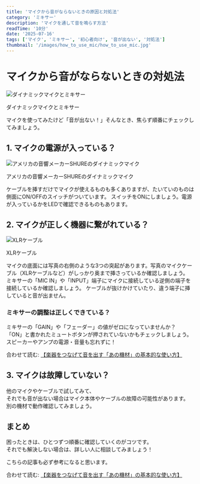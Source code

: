 ```yaml
---
title: 'マイクから音がならないときの原因と対処法'
category: 'ミキサー'
description: 'マイクを通して音を鳴らす方法'
readTime: '10分'
date: '2025-07-16'
tags: ['マイク', 'ミキサー', '初心者向け', '音が出ない', '対処法']
thumbnail: '/images/how_to_use_mic/how_to_use_mic.jpg'
---
```


# マイクから音がならないときの対処法

![ダイナミックマイクとミキサー](/images/how_to_use_mic/how_to_use_mic.jpg)
<div className='sidenote'>ダイナミックマイクとミキサー</div>

マイクを使ってみたけど「音が出ない！」そんなとき、焦らず順番にチェックしてみましょう。

## 1. マイクの電源が入っている？

![アメリカの音響メーカーSHUREのダイナミックマイク](/images/how_to_use_mic/shure_mic.jpg)
<div className='sidenote'>アメリカの音響メーカーSHUREのダイナミックマイク</div>

ケーブルを挿すだけでマイクが使えるものも多くありますが、たいていのものは側面にON/OFFのスイッチがついています。
スイッチをONにしましょう。電源が入っているかをLEDで確認できるものもあります。

## 2. マイクが正しく機器に繋がれている？

![XLRケーブル](/images/how_to_use_mic/XLR_cable.jpg)
<div className='sidenote'>XLRケーブル</div>

マイクの底面には写真の右側のような3つの突起があります。写真のマイクケーブル（XLRケーブルなど）がしっかり奥まで挿さっているか確認しましょう。  
ミキサーの「MIC IN」や「INPUT」端子にマイクに接続している逆側の端子を接続しているか確認しましょう。
ケーブルが抜けかけていたり、違う端子に挿していると音が出ません。

### ミキサーの調整は正しくできている？

ミキサーの「GAIN」や「フェーダー」の値がゼロになっていませんか？  
「ON」と書かれたミュートボタンが押されていないかもチェックしましょう。  
スピーカーやアンプの電源・音量も忘れずに！

合わせて読む:
[【楽器をつなげて音を出す「あの機材」の基本的な使い方】](/notes/how_to_use_mixer)

## 3. マイクは故障していない？

他のマイクやケーブルで試してみて、  
それでも音が出ない場合はマイク本体やケーブルの故障の可能性があります。  
別の機材で動作確認してみましょう。

## まとめ

困ったときは、ひとつずつ順番に確認していくのがコツです。  
それでも解決しない場合は、詳しい人に相談してみましょう！

こちらの記事も必ず参考になると思います。

合わせて読む:
[【楽器をつなげて音を出す「あの機材」の基本的な使い方】](/notes/how_to_use_mixer)